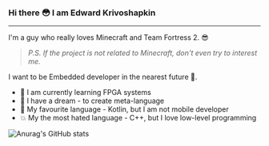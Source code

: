 ### Hi there :flushed: I am Edward Krivoshapkin

***

I'm a guy who really loves Minecraft and Team Fortress 2. :sunglasses:
> _P.S. If the project is not related to Minecraft, don't even try to interest me._

I want to be Embedded developer in the nearest future :cold_face:.

- :monocle_face: I am currently learning FPGA systems
- :clown_face: I have a dream - to create meta-language
- :speech_balloon: My favourite language - Kotlin, but I am not mobile developer
- :boom: My the most hated language - C++, but I love low-level programming

![Anurag's GitHub stats](https://github-readme-stats.vercel.app/api?username=ButterSus&show_icons=true&theme=dark)
